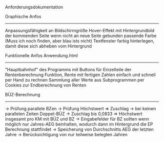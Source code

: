Anforderungsdokumentation

Graphische Anfos
_________________

Anpassungsfähigkeit an Bildschirmgröße
Hover-Effekt mit Hintergrundbild der kommenden Seite
wenn nicht an neue Seite gebunden passende Farbe (Muss ich noch finden, aber blau ists nicht)
Textfenster farbig hinterlegen, damit diese sich abheben vom Hintergrund



Funktionelle Anfos Anwendung.html
_________________________________

"Hauptbahnhof" des Programms mit Buttons für Einzelteile der Rentenberechnung
Funktion, Rente mit fertigen Zahlen einfach und schnell per Hand zu rechnen
Sammlung aller Werte aus Subprogrammen per Cookies zur Endberechnung von Renten



BÜZ-Berechnung
______________

-> Prüfung parallele BZen
-> Prüfung Höchstwert => Zuschlag
-> bei keinen parallelen Zeiten Doppel-BÜZ
-> Zuschlag bis 0,0833 => Höchstwert insgesamt pro KM mit BÜZ und BZ
-> Eingabefelder für BZ sollten wenn möglich nur Jahres-AEG beinhalten, wodurch dann im Hintergrund die EP Berechnung stattfindet
-> Speicherung von Durchschnitts AEG der letzten Jahre
-> Berücksichtigung von nur teilweise belegten Jahren